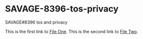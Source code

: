 # SAVAGE-8396-tos-privacy
SAVAGE#8396 tos and privacy

This is the first link to [File One](privacy.html).
This is the second link to [File Two](tos.html).
